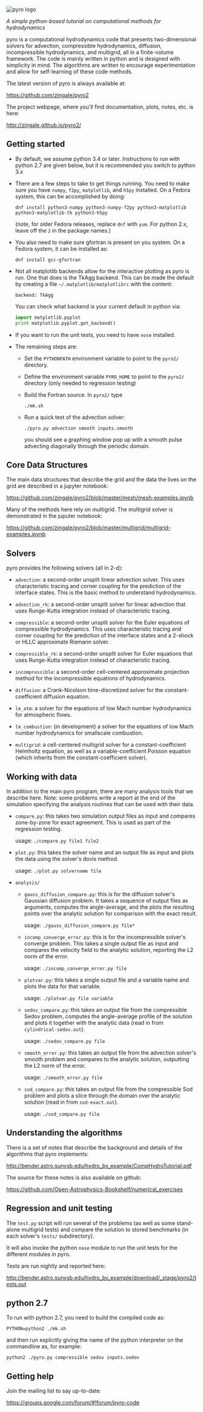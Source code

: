 ![pyro logo](www/pyro.png)

*A simple python-based tutorial on computational methods for hydrodynamics*


pyro is a computational hydrodynamics code that presents
two-dimensional solvers for advection, compressible hydrodynamics,
diffusion, incompressible hydrodynamics, and multigrid, all in a
finite-volume framework.  The code is mainly written in python and is
designed with simplicity in mind.  The algorithms are written to
encourage experimentation and allow for self-learning of these code
methods.

The latest version of pyro is always available at:

https://github.com/zingale/pyro2

The project webpage, where you'll find documentation, plots, notes,
etc. is here:

http://zingale.github.io/pyro2/


## Getting started

  - By default, we assume python 3.4 or later.  Instructions to
    run with python 2.7 are given below, but it is recommended you
	switch to python 3.x

  - There are a few steps to take to get things running. You need to
    make sure you have `numpy`, `f2py`, `matplotlib`, and `h5py`
    installed. On a Fedora system, this can be accomplished by doing:

       `dnf install python3-numpy python3-numpy-f2py python3-matplotlib python3-matplotlib-tk python3-h5py`

    (note, for older Fedora releases, replace `dnf` with `yum`.  For
	python 2.x, leave off the `2` in the package names.)
	
  - You also need to make sure gfortran is present on you system. On a
    Fedora system, it can be installed as:

       `dnf install gcc-gfortran` 

  - Not all matplotlib backends allow for the interactive plotting as
    pyro is run. One that does is the TkAgg backend. This can be made
    the default by creating a file `~/.matplotlib/matplotlibrc` with
    the content:

       `backend: TkAgg`

     You can check what backend is your current default in python via: 

       ```python
       import matplotlib.pyplot 
       print matplotlib.pyplot.get_backend() 
       ```
	   
  - If you want to run the unit tests, you need to have `nose` installed.
  
  - The remaining steps are: 

      * Set the `PYTHONPATH` environment variable to point to the `pyro2/`
        directory.

      * Define the environment variable `PYRO_HOME` to point to the
        `pyro2/` directory (only needed to regression testing)
	  
      * Build the Fortran source. In `pyro2/` type 

          `./mk.sh` 

      * Run a quick test of the advection solver: 

          `./pyro.py advection smooth inputs.smooth` 

        you should see a graphing window pop up with a smooth pulse
        advecting diagonally through the periodic domain.


## Core Data Structures

The main data structures that describe the grid and the data the lives
on the grid are described in a jupyter notebook:

https://github.com/zingale/pyro2/blob/master/mesh/mesh-examples.ipynb

Many of the methods here rely on multigrid.  The multigrid solver is
demonstrated in the juputer notebook:

https://github.com/zingale/pyro2/blob/master/multigrid/multigrid-examples.ipynb


## Solvers

pyro provides the following solvers (all in 2-d):

  - `advection`: a second-order unsplit linear advection solver.  This
    uses characteristic tracing and corner coupling for the prediction
    of the interface states.  This is the basic method to understand
    hydrodynamics.

  - `advection_rk`: a second-order unsplit solver for linear advection
    that uses Runge-Kutta integration instead of characteristic
    tracing.
  
  - `compressible`: a second-order unsplit solver for the Euler
    equations of compressible hydrodynamics.  This uses characteristic
	tracing and corner coupling for the prediction of the interface
	states and a 2-shock or HLLC approximate Riemann solver.

  - `compressible_rk`: a second-order unsplit solver for Euler
     equations that uses Runge-Kutta integration instead of
	 characteristic tracing.
	 
  - `incompressible`: a second-order cell-centered approximate
    projection method for the incompressible equations of
    hydrodynamics.

  - `diffusion`: a Crank-Nicolson time-discretized solver for the
    constant-coefficient diffusion equation.

  - `lm_atm`: a solver for the equations of low Mach number
    hydrodynamics for atmospheric flows.

  - `lm_combustion`: (in development) a solver for the equations of
    low Mach number hydrodynamics for smallscale combustion.

  - `multigrid`: a cell-centered multigrid solver for a
    constant-coefficient Helmholtz equation, as well as a
    variable-coefficient Poisson equation (which inherits from the
    constant-coefficient solver).


## Working with data

In addition to the main pyro program, there are many analysis tools
that we describe here. Note: some problems write a report at the end
of the simulation specifying the analysis routines that can be used
with their data.

  - `compare.py`: this takes two simulation output files as input and
    compares zone-by-zone for exact agreement. This is used as part of
    the regression testing.

      usage: `./compare.py file1 file2`

  - `plot.py`: this takes the solver name and an output file as input
    and plots the data using the solver's dovis method.

      usage: `./plot.py solvername file`

  - `analysis/`

      * `gauss_diffusion_compare.py`: this is for the diffusion solver's
        Gaussian diffusion problem. It takes a sequence of output
        files as arguments, computes the angle-average, and the plots
        the resulting points over the analytic solution for comparison
        with the exact result.

          usage: `./gauss_diffusion_compare.py file*`

      * `incomp_converge_error.py`: this is for the incompressible
        solver's converge problem. This takes a single output file as
        input and compares the velocity field to the analytic
        solution, reporting the L2 norm of the error.

          usage: `./incomp_converge_error.py file`

      * `plotvar.py`: this takes a single output file and a variable
        name and plots the data for that variable.

          usage: `./plotvar.py file variable`

      * `sedov_compare.py`: this takes an output file from the
        compressible Sedov problem, computes the angle-average profile
        of the solution and plots it together with the analytic data
        (read in from `cylindrical-sedov.out`).

          usage: `./sedov_compare.py file`

      * `smooth_error.py`: this takes an output file from the advection
        solver's smooth problem and compares to the analytic solution,
        outputting the L2 norm of the error.

          usage: `./smooth_error.py file`

      * `sod_compare.py`: this takes an output file from the
        compressible Sod problem and plots a slice through the domain
        over the analytic solution (read in from `sod-exact.out`).

          usage: `./sod_compare.py file`


## Understanding the algorithms

  There is a set of notes that describe the background and details of the
  algorithms that pyro implements:

  http://bender.astro.sunysb.edu/hydro_by_example/CompHydroTutorial.pdf

  The source for these notes is also available on github:

  https://github.com/Open-Astrophysics-Bookshelf/numerical_exercises


## Regression and unit testing

  The `test.py` script will run several of the problems (as well as some
  stand-alone multigrid tests) and compare the solution to stored
  benchmarks (in each solver's `tests/` subdirectory).

  It will also invoke the python `nose` module to run the unit tests
  for the different modules in pyro.
  
  Tests are run nightly and reported here:

  http://bender.astro.sunysb.edu/hydro_by_example/download/_stage/pyro2/tests.out


## python 2.7

  To run with python 2.7, you need to build the compiled code as:

  ```
  PYTHON=python2 ./mk.sh
  ```

  and then run explicitly giving the name of the python interpreter
  on the commandline as, for example:

  ```
  python2 ./pyro.py compressible sedov inputs.sedov
  ```
  

## Getting help

  Join the mailing list to say up-to-date:

  https://groups.google.com/forum/#!forum/pyro-code
